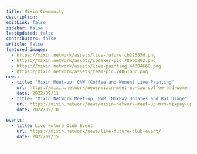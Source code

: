 ```yaml
---
title: Mixin Community
description: 
editLink: false
sidebar: false
lastUpdated: false
contributors: false
article: false
featured_images:
  - https://mixin.network/assets/live-future.cb22555d.png
  - https://mixin.network/assets/speaker-pic.78ebb202.png
  - https://mixin.network/assets/live-painting.44304660.png
  - https://mixin.network/assets/team-pic.24861b6c.png
news:
  - title: "Mixin Meet-up: CAW (Coffee and Women) Live Painting"
    url: https://mixin.network/news/mixin-meet-up-caw-coffee-and-women-live-painting/
    date: 2022/09/11
  - title: "Mixin Network Meet-up: MVM, MixPay Updates and Bot Usage"
    url: https://mixin.network/news/mixin-network-meet-up-mvm-mixpay-updates-and-bot-usage/
    date: 2022/09/10
  
events:
  - title: Live Future Club Event
    url: https://mixin.network/news/live-future-club-event/
    date: 2022/09/15 
 
---
```


<community-slogan prefix="Get involved." suffix="Stay in touch."/>

<community-gallery />

<community-news title="Upcoming events" items-tag="events"/>

<community-news title="News & Press" items-tag="news"/>

